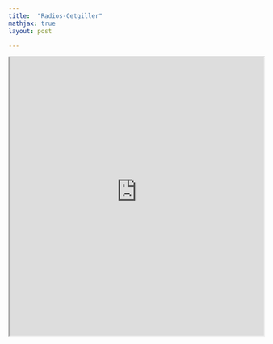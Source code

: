 ```yaml
---
title:  "Radios-Cetgiller"
mathjax: true
layout: post

---
```


 <iframe src ="https://alierenkayhanbouncet.blogspot.com/2022/06/radios-cetgiller.html" width="100%" height="550"> </iframe>
